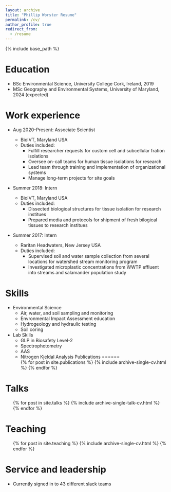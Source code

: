 ```yaml
---
layout: archive
title: "Phillip Worster Resume"
permalink: /cv/
author_profile: true
redirect_from:
  - /resume
---
```


{% include base_path %}

Education
======
* BSc Environmental Science, University College Cork, Ireland, 2019
* MSc Geography and Environmental Systems, University of Maryland, 2024 (expected)

Work experience
======
* Aug 2020-Present: Associate Scientist
  * BioIVT, Maryland USA
  * Duties included: 
    * Fulfill researcher requests for custom cell and subcellular fration isolations
    * Oversee on-call teams for human tissue isolations for research
    * Lead team through training and implementation of organizational systems
    * Manage long-term projects for site goals

* Summer 2018: Intern
  * BioIVT, Maryland USA
  * Duties included: 
    * Dissected biological structures for tissue isolation for research institues
    * Prepared media and protocols for shipment of fresh bilogical tissues to research institues

* Summer 2017: Intern
  * Raritan Headwaters, New Jersey USA
  * Duties included: 
    * Supervised soil and water sample collection from several locations for watershed stream monitoring program
    * Investigated microplastic concentrations from WWTP effluent into streams and salamander population study
  
Skills
======
* Environmental Science
  * Air, water, and soil sampling and monitoring
  * Envronmental Impact Assessment education
  * Hydrogeology and hydraulic testing
  * Soil coring
* Lab Skills
  * GLP in Biosafety Level-2
  * Spectrophotometry
  * AAS
  * Nitrogen Kjeldal Analysis
Publications
======
  <ul>{% for post in site.publications %}
    {% include archive-single-cv.html %}
  {% endfor %}</ul>
  
Talks
======
  <ul>{% for post in site.talks %}
    {% include archive-single-talk-cv.html %}
  {% endfor %}</ul>
  
Teaching
======
  <ul>{% for post in site.teaching %}
    {% include archive-single-cv.html %}
  {% endfor %}</ul>
  
Service and leadership
======
* Currently signed in to 43 different slack teams
